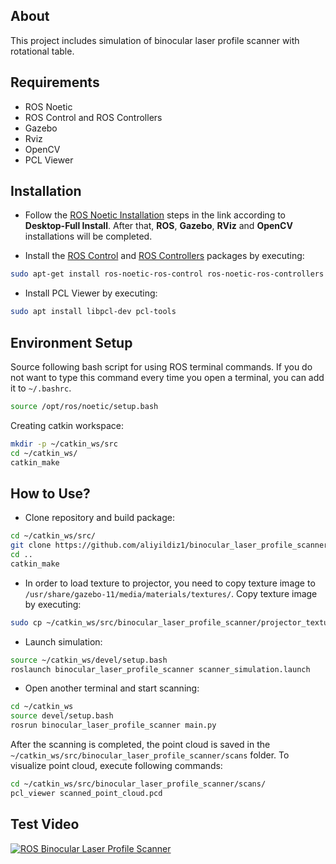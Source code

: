 ## About
This project includes simulation of binocular laser profile scanner with rotational table.

## Requirements
* ROS Noetic
* ROS Control and ROS Controllers
* Gazebo
* Rviz
* OpenCV
* PCL Viewer

## Installation
* Follow the [ROS Noetic Installation](https://wiki.ros.org/noetic/Installation/Ubuntu) steps in the link according to **Desktop-Full Install**. After that, **ROS**, **Gazebo**, **RViz** and **OpenCV** installations will be completed.

* Install the [ROS Control](https://wiki.ros.org/ros_control) and [ROS Controllers](https://wiki.ros.org/ros_controllers) packages by executing:
```bash
sudo apt-get install ros-noetic-ros-control ros-noetic-ros-controllers
```

* Install PCL Viewer by executing:
```bash
sudo apt install libpcl-dev pcl-tools
```

## Environment Setup
Source following bash script for using ROS terminal commands. If you do not want to type this command every time you open a terminal, you can add it to `~/.bashrc`.
```bash
source /opt/ros/noetic/setup.bash
```

Creating catkin workspace:
```bash
mkdir -p ~/catkin_ws/src
cd ~/catkin_ws/
catkin_make
```

## How to Use?
* Clone repository and build package:
```bash
cd ~/catkin_ws/src/
git clone https://github.com/aliyildiz1/binocular_laser_profile_scanner.git
cd ..
catkin_make
```

* In order to load texture to projector, you need to copy texture image to `/usr/share/gazebo-11/media/materials/textures/`. Copy texture image by executing:
```bash
sudo cp ~/catkin_ws/src/binocular_laser_profile_scanner/projector_textures/line_laser_5p.png /usr/share/gazebo-11/media/materials/textures
```

* Launch simulation:
```bash
source ~/catkin_ws/devel/setup.bash
roslaunch binocular_laser_profile_scanner scanner_simulation.launch 
```

* Open another terminal and start scanning:
```bash
cd ~/catkin_ws
source devel/setup.bash
rosrun binocular_laser_profile_scanner main.py
```

After the scanning is completed, the point cloud is saved in the `~/catkin_ws/src/binocular_laser_profile_scanner/scans` folder.
To visualize point cloud, execute following commands:
```bash
cd ~/catkin_ws/src/binocular_laser_profile_scanner/scans/
pcl_viewer scanned_point_cloud.pcd
```

## Test Video
[![ROS Binocular Laser Profile Scanner](https://github.com/aliyildiz1/binocular_laser_profile_scanner/assets/119592916/0b8d3846-56ec-48db-b346-abf4166033c0)](https://youtu.be/kXHssHaErtY?si=A3ch_5CR5H5_4xQs)
